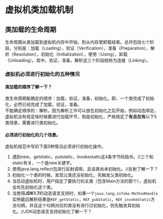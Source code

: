 # 虚拟机类加载机制
## 类加载的生命周期
生命周期从类加载到虚拟机内存中开始，到从内存里卸载结束。总共包括七个阶段，分别是：加载（Loading），验证（Verification），准备（Preparation），解析（Resolution），初始化（Initialization），使用（Using），卸载（Unloading）。其中，验证，准备，解析这三个阶段统称为连接（Linking）。
### 虚拟机必须进行初始化的五种情况
#### 类加载的顺序了解一下？
类生命周期能确定的顺序：加载，验证，准备，初始化。即，一个类完成了初始化，必然已经完成了加载，验证，准备。  
不能确定顺序的：解析。因为解析工作可以放在初始化之后开始，例如动态绑定。  
虚拟机没有规定啥时候要进行加载环节，倒是初始化，严格规定了**有且仅有**以下5类场景，需要进行类初始化。

#### 必须进行初始化的几个场景。
虚拟机规范中写的下面5种情况必须进行初始化操作。

1. 遇到new，getstatic，putstatic，invokestatic这4条字节码指令。//三个和static有关，一个是new关键字。
2. 使用java.lang.reflect包进行反射调用，且该类尚未初始化。//反射了解一下？
3. 初始化一个类的时候，发现父类还没初始化，先触发父类初始化。
4. 当启动虚拟机时，用户指定了要执行的主类（包含Main方法的那个），虚拟机会优先初始化这个类。
5. 当使用**JDK1.7**的动态语言支持时，如果一个`java.lang.infoke.MethodHandle`实例最后解析结果是`REF_getStatic`，`REF_pubStatic`，`REF_invokeStatic`方法句柄，并且这个句柄对应的类没有进行过初始化，则先触发其初始化。//JDK动态语言支持初始化了解一下？
